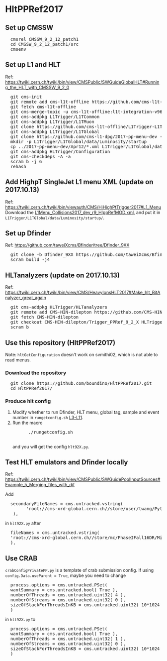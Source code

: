 
<h1> HltPPRef2017 </h1>

<h2> Set up CMSSW </h2>
<pre>
  cmsrel CMSSW_9_2_12_patch1
  cd CMSSW_9_2_12_patch1/src
  cmsenv
</pre>

<h2> Set up L1 and HLT </h2>
Ref: <a href="https://twiki.cern.ch/twiki/bin/view/CMSPublic/SWGuideGlobalHLT#Running_the_HLT_with_CMSSW_9_2_0">https://twiki.cern.ch/twiki/bin/view/CMSPublic/SWGuideGlobalHLT#Running_the_HLT_with_CMSSW_9_2_0</a>
<pre>
  git cms-init
  git remote add cms-l1t-offline https://github.com/cms-l1t-offline/cmssw.git
  git fetch cms-l1t-offline
  git cms-merge-topic -u cms-l1t-offline:l1t-integration-v96.35-CMSSW_9_2_12
  git cms-addpkg L1Trigger/L1TCommon
  git cms-addpkg L1Trigger/L1TMuon
  git clone https://github.com/cms-l1t-offline/L1Trigger-L1TMuon.git L1Trigger/L1TMuon/data
  git cms-addpkg L1Trigger/L1TGlobal
  git clone https://github.com/cms-l1-dpg/2017-pp-menu-dev -b 2017-07-24 ../2017-pp-menu-dev
  mkdir -p L1Trigger/L1TGlobal/data/Luminosity/startup
  cp ../2017-pp-menu-dev/Apr12/*.xml L1Trigger/L1TGlobal/data/Luminosity/startup/
  git cms-addpkg HLTrigger/Configuration
  git cms-checkdeps -A -a
  scram b -j 6
  rehash
</pre>

<h2> Add HighpT SingleJet L1 menu XML (update on 2017.10.13) </h2>
Ref: <a href="https://twiki.cern.ch/twiki/bin/viewauth/CMS/HiHighPtTrigger2017#L1_Menu">https://twiki.cern.ch/twiki/bin/viewauth/CMS/HiHighPtTrigger2017#L1_Menu</a>
Download the <a href="https://twiki.cern.ch/twiki/pub/CMS/HiHighPtTrigger2017/L1Menu_Collisions2017_dev_r9_HIppRefMOD.xml">L1Menu_Collisions2017_dev_r9_HIppRefMOD.xml</a>, and put it in <code>L1Trigger/L1TGlobal/data/Luminosity/startup/</code>.

<h2> Set up Dfinder </h2>
Ref: <a href="https://github.com/taweiXcms/Bfinder/tree/Dfinder_9XX">https://github.com/taweiXcms/Bfinder/tree/Dfinder_9XX</a>
<pre>
  git clone -b Dfinder_9XX https://github.com/taweiXcms/Bfinder.git
  scram build -j4
</pre>

<h2> HLTanalyzers (update on 2017.10.13) </h2>
Ref: <a href="https://twiki.cern.ch/twiki/bin/view/CMS/HeavyIonsHLT2017#Make_hlt_BitAnalyzer_great_again">https://twiki.cern.ch/twiki/bin/view/CMS/HeavyIonsHLT2017#Make_hlt_BitAnalyzer_great_again</a>
<pre>
  git cms-addpkg HLTrigger/HLTanalyzers
  git remote add CMS-HIN-dilepton https://github.com/CMS-HIN-dilepton/cmssw.git
  git fetch CMS-HIN-dilepton
  git checkout CMS-HIN-dilepton/Trigger_PPRef_9_2_X HLTrigger/HLTanalyzers
  scram b
</pre>

<h2> Use this repository (HltPPRef2017) </h2>
Note: <code>hltGetConfiguration</code> doesn't work on svmithi02, which is not able to read menus.
<h3> Download the repository </h3>
<pre>
  git clone https://github.com/boundino/HltPPRef2017.git
  cd HltPPRef2017/
</pre>
<h3> Produce hlt config </h3>
<ol>
  <li> Modify whether to run Dfinder, HLT menu, global tag, sample and event number in <code>rungetconfig.sh</code> <a href="https://github.com/boundino/HltPPRef2017/blob/master/rungetconfig.sh#L3-L11">L3-L11</a>. </li>
  <li> Run the macro <br />
    <pre>
      ./rungetconfig.sh
    </pre>
    <p> and you will get the config <code>hlt92X.py</code>. </p>
  </li>
</ol>

<h2> Test HLT emulators and Dfinder locally </h2>
Ref: <a href="https://twiki.cern.ch/twiki/bin/view/CMSPublic/SWGuidePoolInputSources#Example_5_Merging_files_with_dif">https://twiki.cern.ch/twiki/bin/view/CMSPublic/SWGuidePoolInputSources#Example_5_Merging_files_with_dif</a>
<p> Add </p>
<pre>
  secondaryFileNames = cms.untracked.vstring(
        'root://cms-xrd-global.cern.ch//store/user/twang/Pythia8_prompt_D0pt0p0_Pthat20_TuneCUETP8M1_5020GeV/crab_DIGI_20171005/171009_201555/0000/step2_pp_DIGI_L1_DIGI2RAW_HLT_109.root',
   ),
</pre>
in <code>hlt92X.py</code> after
<pre>
  fileNames = cms.untracked.vstring(
  'root://cms-xrd-global.cern.ch//store/mc/PhaseIFall16DR/MinBias_TuneCUETP8M1_13TeV-pythia8/AODSIM/NoPUNZS_90X_upgrade2017_realistic_v6_C1_ext1-v1/120000/0AEFBB63-6C0A-E711-8737-02163E01A74F.root',
  ),
</pre>

<h2> Use CRAB </h2>
<code>crabConfigPrivatePP.py</code> is a template of crab submission config. If using <code>config.Data.useParent = True</code>, maybe you need to change
<pre>
  process.options = cms.untracked.PSet(
  wantSummary = cms.untracked.bool( True ),
  numberOfThreads = cms.untracked.uint32( 4 ),
  numberOfStreams = cms.untracked.uint32( 0 ),
  sizeOfStackForThreadsInKB = cms.untracked.uint32( 10*1024 )
  )
</pre>
in <code>hlt92X.py</code> to
<pre>
  process.options = cms.untracked.PSet(
  wantSummary = cms.untracked.bool( True ),
  numberOfThreads = cms.untracked.uint32( 1 ),
  numberOfStreams = cms.untracked.uint32( 0 ),
  sizeOfStackForThreadsInKB = cms.untracked.uint32( 10*1024 )
  )
</pre>
